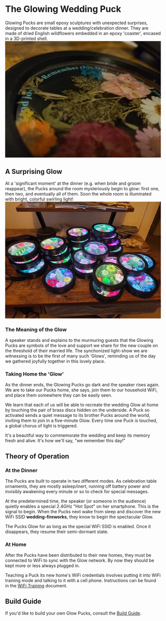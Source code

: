 # The Glowing Wedding Puck

Glowing Pucks are small epoxy sculptures with unexpected surprises, designed to decorate tables at a wedding/celebration dinner.  They are made of dried English wildflowers embedded in an epoxy 'coaster', encased in a 3D-printed shell.![Pre-glow Puck](Images/Puck.jpg)

## A Surprising Glow

At a 'significant moment' at the dinner (e.g. when bride and groom reappear), the Pucks around the room mysteriously begin to glow: first one, then two, and eventually all of them.  Soon the whole room is illuminated with bright, colorful swirling light!
![Glowing Pucks](Images/Glowing-Pucks.jpg)

### The Meaning of the Glow

A speaker stands and explains to the murmuring guests that the Glowing Pucks are symbols of the love and support we  share for the new couple on the threshold of their married life. The synchonized light-show we are witnessing is to be the first of many such 'Glows', reminding us of the day we   gathered joyfully together in this lovely place.

### Taking Home the 'Glow'

As the dinner ends, the Glowing Pucks go dark and the speaker rises again.  We are to take our Pucks home, she says, join them to our household WiFi, and place them somewhere they can be easily seen.

We learn that each of us will be able to recreate the wedding Glow at home by touching the pair of brass discs hidden on the underside.  A Puck so activated sends a quiet message to its brother Pucks around the world, inviting them to join in a five-minute Glow. Every time one Puck is touched, a global chorus of light is triggered.

It's a beautiful way to commemorate the wedding and keep its memory fresh and alive.  It's how we'll say, "we remember this day!"

## Theory of Operation

### At the Dinner

The Pucks are built to operate in two different modes.  As celebration table ornaments, they are mostly asleep/inert, running off battery power and invisibly awakening every minute or so to check for special messages.

At the predetermined time, the speaker (or someone in the audience) quietly enables a special 2.4GHz "Hot Spot" on her smartphone.  This is the signal to begin.  When the Pucks next wake from sleep and discover the new WiFi SSID **wedding-fireworks**, they know to begin the spectacular Glow.

The Pucks Glow for as long as the special WiFi SSID is enabled.  Once it disappears, they resume their semi-dormant state.

### At Home

After the Pucks have been distributed to their new homes, they must be connected to WiFi to sync with the Glow network.  By now they should be kept more or less always plugged in.

Teaching a Puck its new home's WiFi credentials involves putting it into WiFi training mode and talking to it with a cell phone. Instructions can be found in the [WiFi Training](WiFi-Training.md) document.

## Build Guide

If you'd like to build your own Glow Pucks, consult the [Build Guide](Build-Guide.md).
